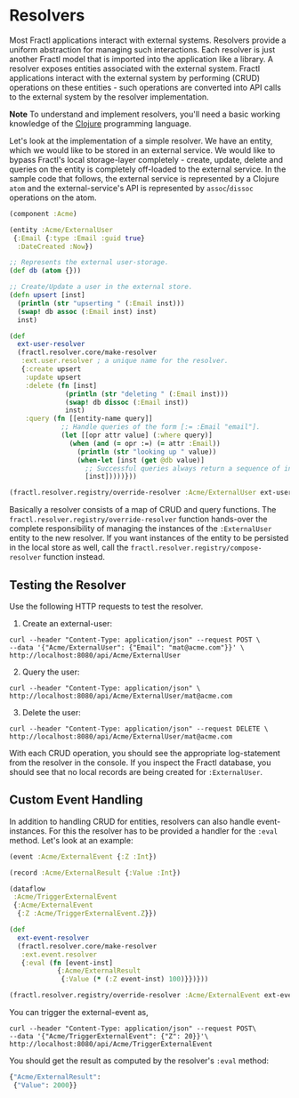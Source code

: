 # Resolvers

Most Fractl applications interact with external systems. Resolvers provide a uniform abstraction for managing such interactions. Each resolver is just another Fractl model that is imported into the application like a library. A resolver exposes entities associated with the external system. Fractl applications interact with the external system by performing (CRUD) operations on these entities - such operations are converted into API calls to the external system by the resolver implementation.

**Note** To understand and implement resolvers, you'll need a basic working knowledge of the [Clojure](https://clojure.org) programming language.

Let's look at the implementation of a simple resolver. We have an entity, which we would like to be stored in an external
service. We would like to bypass Fractl's local storage-layer completely - create, update, delete and queries on the entity is
completely off-loaded to the external service. In the sample code that follows, the external service is represented by a Clojure
`atom` and the external-service's API is represented by `assoc`/`dissoc` operations on the atom.

```clojure
(component :Acme)

(entity :Acme/ExternalUser
 {:Email {:type :Email :guid true}
  :DateCreated :Now})

;; Represents the external user-storage.
(def db (atom {}))

;; Create/Update a user in the external store.
(defn upsert [inst]
  (println (str "upserting " (:Email inst)))
  (swap! db assoc (:Email inst) inst)
  inst)

(def
  ext-user-resolver
  (fractl.resolver.core/make-resolver
   :ext.user.resolver ; a unique name for the resolver.
   {:create upsert
    :update upsert
    :delete (fn [inst]
	          (println (str "deleting " (:Email inst)))
              (swap! db dissoc (:Email inst))
              inst)
    :query (fn [[entity-name query]]
             ;; Handle queries of the form [:= :Email "email"].
             (let [[opr attr value] (:where query)]
               (when (and (= opr :=) (= attr :Email))
			     (println (str "looking up " value))
                 (when-let [inst (get @db value)]
                   ;; Successful queries always return a sequence of instances.
                   [inst]))))}))

(fractl.resolver.registry/override-resolver :Acme/ExternalUser ext-user-resolver)
```

Basically a resolver consists of a map of CRUD and query functions. The `fractl.resolver.registry/override-resolver`
function hands-over the complete responsibility of managing the instances of the `:ExternalUser` entity to the
new resolver. If you want instances of the entity to be persisted in the local store as well, call the
`fractl.resolver.registry/compose-resolver` function instead.

## Testing the Resolver

Use the following HTTP requests to test the resolver.

1. Create an external-user:

```shell
curl --header "Content-Type: application/json" --request POST \
--data '{"Acme/ExternalUser": {"Email": "mat@acme.com"}}' \
http://localhost:8080/api/Acme/ExternalUser
```

2. Query the user:

```shell
curl --header "Content-Type: application/json" \
http://localhost:8080/api/Acme/ExternalUser/mat@acme.com
```

3. Delete the user:

```shell
curl --header "Content-Type: application/json" --request DELETE \
http://localhost:8080/api/Acme/ExternalUser/mat@acme.com
```

With each CRUD operation, you should see the appropriate log-statement from the resolver in the console.
If you inspect the Fractl database, you should see that no local records are being created for `:ExternalUser`.

## Custom Event Handling

In addition to handling CRUD for entities, resolvers can also handle event-instances. For this the resolver has to
be provided a handler for the `:eval` method. Let's look at an example:

```clojure
(event :Acme/ExternalEvent {:Z :Int})

(record :Acme/ExternalResult {:Value :Int})

(dataflow
 :Acme/TriggerExternalEvent
 {:Acme/ExternalEvent
  {:Z :Acme/TriggerExternalEvent.Z}})

(def
  ext-event-resolver
  (fractl.resolver.core/make-resolver
   :ext.event.resolver
   {:eval (fn [event-inst]
            {:Acme/ExternalResult
             {:Value (* (:Z event-inst) 100)}})}))

(fractl.resolver.registry/override-resolver :Acme/ExternalEvent ext-event-resolver)
```

You can trigger the external-event as,

```shell
curl --header "Content-Type: application/json" --request POST\
--data '{"Acme/TriggerExternalEvent": {"Z": 20}}'\
http://localhost:8080/api/Acme/TriggerExternalEvent
```

You should get the result as computed by the resolver's `:eval` method:

```clojure
{"Acme/ExternalResult":
 {"Value": 2000}}
```

